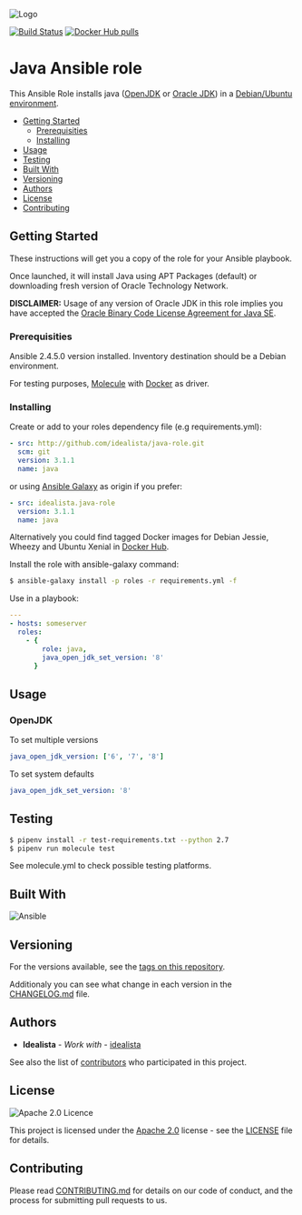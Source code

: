 ![Logo](https://raw.githubusercontent.com/idealista/java-role/master/logo.gif)

[![Build Status](https://travis-ci.org/idealista/java-role.png)](https://travis-ci.org/idealista/java-role)
[![Docker Hub pulls](https://img.shields.io/docker/pulls/idealista/java-debian-ansible.svg)](https://hub.docker.com/r/idealista/java-debian-ansible/)

# Java Ansible role

This Ansible Role installs java ([OpenJDK](http://openjdk.java.net/) or [Oracle JDK](http://www.oracle.com/technetwork/java/javase/overview/index.html)) in a [Debian/Ubuntu environment](https://github.com/idealista/java-role/blob/master/meta/main.yml#L7).

- [Getting Started](#getting-started)
	- [Prerequisities](#prerequisities)
	- [Installing](#installing)
- [Usage](#usage)
- [Testing](#testing)
- [Built With](#built-with)
- [Versioning](#versioning)
- [Authors](#authors)
- [License](#license)
- [Contributing](#contributing)

## Getting Started

These instructions will get you a copy of the role for your Ansible playbook.

Once launched, it will install Java using APT Packages (default) or downloading fresh version of Oracle Technology Network.

**DISCLAIMER:** Usage of any version of Oracle JDK in this role implies you have accepted the
[Oracle Binary Code License Agreement for Java SE](http://www.oracle.com/technetwork/java/javase/terms/license/index.html).

### Prerequisities

Ansible 2.4.5.0 version installed.
Inventory destination should be a Debian environment.

For testing purposes, [Molecule](https://molecule.readthedocs.io/) with [Docker](https://www.docker.com/) as driver.

### Installing

Create or add to your roles dependency file (e.g requirements.yml):

```yml
- src: http://github.com/idealista/java-role.git
  scm: git
  version: 3.1.1
  name: java
```

or using [Ansible Galaxy](https://galaxy.ansible.com/idealista/java-role/) as origin if you prefer:

```yml
- src: idealista.java-role
  version: 3.1.1
  name: java
```

Alternatively you could find tagged Docker images for Debian Jessie, Wheezy and Ubuntu Xenial in [Docker Hub](https://hub.docker.com/r/idealista/java-debian-ansible/).

Install the role with ansible-galaxy command:

```sh
$ ansible-galaxy install -p roles -r requirements.yml -f
```

Use in a playbook:

```yml
---
- hosts: someserver
  roles:
    - {
        role: java,
        java_open_jdk_set_version: '8'
      }
```

## Usage

### OpenJDK

To set multiple versions

```yml
java_open_jdk_version: ['6', '7', '8']
```

To set system defaults

```yml
java_open_jdk_set_version: '8'
```

## Testing

```sh
$ pipenv install -r test-requirements.txt --python 2.7
$ pipenv run molecule test
```

See molecule.yml to check possible testing platforms.

## Built With

![Ansible](https://img.shields.io/badge/ansible-2.4.5.0-green.svg)

## Versioning

For the versions available, see the [tags on this repository](https://github.com/idealista/java-role/tags).

Additionaly you can see what change in each version in the [CHANGELOG.md](CHANGELOG.md) file.

## Authors

* **Idealista** - *Work with* - [idealista](https://github.com/idealista)

See also the list of [contributors](https://github.com/idealista/java/contributors) who participated in this project.

## License

![Apache 2.0 Licence](https://img.shields.io/hexpm/l/plug.svg)

This project is licensed under the [Apache 2.0](https://www.apache.org/licenses/LICENSE-2.0) license - see the [LICENSE](LICENSE) file for details.

## Contributing

Please read [CONTRIBUTING.md](.github/CONTRIBUTING.md) for details on our code of conduct, and the process for submitting pull requests to us.
